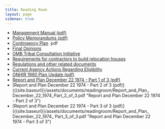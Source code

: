 ```yaml
---
title: Reading Room
layout: page
sidenav: true
---
```



* [Management Manual (pdf)]({{site.baseurl}}/assets/documents/mangement-manual/ONHIR-Management-Manual.pdf "ONHIR Management Manual") 
* [Policy Memorandums (pdf)]({{site.baseurl}}/assets/documents/mangement-manual/ONHIR-Policy-Memorandums.pdf "ONHIR Policy Statements")
* [Contingency Plan]({{site.baseurl}}/assets/documents/readingroom/Contingency-Plan.pdf)  pdf
* [Final Opinions]({{site.baseurl}}/policy/Final-Opinions.html)
* [OMB Tribal Consultation Initiative](OMB-Tribal-Consultation-Initiative.html)
* [Requirements for contractors to build relocation houses]({{site.baseurl}}/readingroom/Requirements-for-Contractors.html)
* [Regulations and other related documents](https://www.ecfr.gov/cgi-bin/text-idx?SID=79bb3c3c6d2cd6d0a6ec25d032b65fd5&mc=true&tpl=/ecfrbrowse/Title25/25chapterIV.tpl)
* [Current Agency Actions Regarding Eligibility]({{site.baseurl}}/eligibility/index.html)
* [ONHIR 1990 Plan Update (pdf)]({{site.baseurl}}/assets/documents/readingroom/ONHIR_1990_Plan_Update.pdf "ONHIR 1990 Plan Update") 
* [Report and Plan December 22 1974 - Part 1 of 3 (pdf)]({{site.baseurl}}/assets/documents/readingroom/Report_and_Plan-December_22_1974_Part_1_of_3.pdf "Report and Plan December 22 1974 - Part 1 of 3")
* [Report and Plan December 22 1974 - Part 2 of 3 (pdf)]({{site.baseurl}}/assets/documents/readingroom/Report_and_Plan_
December_22_1974_Part_2_of_3.pdf "Report and Plan December 22 1974 - Part 2 of 3")
* [Report and Plan December 22 1974 - Part 3 of 3 (pdf)]({{site.baseurl}}/assets/documents/readingroom/Report_and_Plan_
December_22_1974_ Part_3_of_3.pdf "Report and Plan December 22 1974 - Part 3 of 3")
